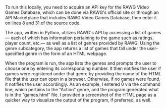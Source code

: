 To run this locally, you need to acquire an API key for the RAWG Video Games Database, which can be done via RAWG's
official site or through an API Marketplace that includes RAWG Video Games Database, then enter it on lines 8 and 31 of the source code. 

The app, written in Python, utilizes RAWG's API by accessing a list of games— each of which has information pertaining to the game such as ratings, player count, etc.— as well as a list of genres provided by RAWG. Using the genre subcategory, the app returns a list of games that fall under the user-specified genre in the form of an HTML webpage. 

When the program is run, the app lists the genres and prompts the user to choose one by entering its corresponding number. It then notifies the user if games were registered under that genre by providing the name of the HTML file that the user can open in a browser. Otherwise, if no games were found, it notifies the user accordingly. As an example, I entered 0 via the command line, which pertains to the "Action" genre, and the program generated what is in the "games.html" file. I provided a screenshot of the HTML page as a quicker way to visualize the output of the program, if preferred, as well. 

